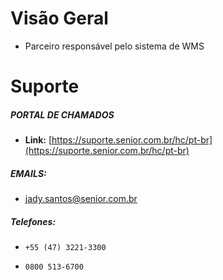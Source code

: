# Visão Geral

- Parceiro responsável pelo sistema de WMS

# Suporte 

##### PORTAL DE CHAMADOS

-  **Link:** [https://suporte.senior.com.br/hc/pt-br](https://suporte.senior.com.br/hc/pt-br)

##### EMAILS:
 - [jady.santos@senior.com.br](jady.santos@senior.com.br)

##### Telefones:

- `+55 (47) 3221-3300`

- `0800 513-6700`